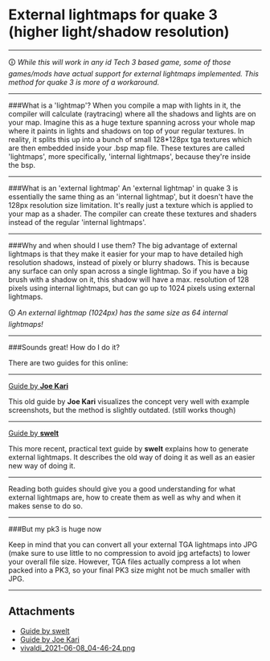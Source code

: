 # External lightmaps for quake 3 (higher light/shadow resolution)

---

🛈 *While this will work in any id Tech 3 based game, some of those games/mods have actual support for external lightmaps implemented. This method for quake 3 is more of a workaround.*

---

###What is a 'lightmap'?
When you compile a map with lights in it, the compiler will calculate (raytracing) where all the shadows and lights are on your map. Imagine this as a huge texture spanning across your whole map where it paints in lights and shadows on top of your regular textures. In reality, it splits this up into a bunch of small 128*128px tga textures which are then embedded inside your .bsp map file. These textures are called 'lightmaps', more specifically, 'internal lightmaps', because they're inside the bsp.

---



###What is an 'external lightmap'
An 'external lightmap' in quake 3 is essentially the same thing as an 'internal lightmap', but it doesn't have the 128px resolution size limitation. It's really just a texture which is applied to your map as a shader. The compiler can create these textures and shaders instead of the regular 'internal lightmaps'.

---



###Why and when should I use them?
The big advantage of external lightmaps is that they make it easier for your map to have detailed high resolution shadows, instead of pixely or blurry shadows. This is because any surface can only span across a single lightmap. So if you have a big brush with a shadow on it, this shadow will have a max. resolution of 128 pixels using internal lightmaps, but can go up to 1024 pixels using external lightmaps.

🛈 *An external lightmap (1024px) has the same size as 64 internal lightmaps!*

---

###Sounds great! How do I do it?

There are two guides for this online:

---

[Guide by **Joe Kari**](https://sgq3-mapping.blogspot.com/2009/01/using-hi-resolution-external-lightmap.html)

This old guide by **Joe Kari** visualizes the concept very well with example screenshots, but the method is slightly outdated. (still works though)

---

[Guide by **swelt**](https://docs.google.com/document/d/1J2xTacyVZcBi3a4fOdQ_oZ0wsQWcLKpp2R7-JgtBkpg/edit?usp=sharing)

This more recent, practical text guide by **swelt** explains how to generate external lightmaps. It describes the old way of doing it as well as an easier new way of doing it.

---

Reading both guides should give you a good understanding for what external lightmaps are, how to create them as well as why and when it makes sense to do so.


---

###But my pk3 is huge now

Keep in mind that  you can convert all your external TGA lightmaps into JPG (make sure to use little to no compression to avoid jpg artefacts) to lower your overall file size. However, TGA files actually compress a lot when packed into a PK3, so your final PK3 size might not be much smaller with JPG.

---




## Attachments

- [Guide by swelt](https://docs.google.com/document/d/1J2xTacyVZcBi3a4fOdQ_oZ0wsQWcLKpp2R7-JgtBkpg/edit?usp=sharing)
- [Guide by Joe Kari](https://sgq3-mapping.blogspot.com/2009/01/using-hi-resolution-external-lightmap.html)
- [vivaldi_2021-06-08_04-46-24.png](https://trello.com/1/cards/60becdf23453510b9eb36605/attachments/60bedb66b13f376e3014fea7/download/vivaldi_2021-06-08_04-46-24.png)

